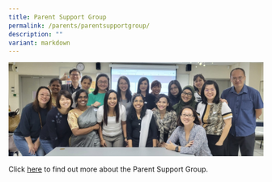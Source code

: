 ```yaml
---
title: Parent Support Group
permalink: /parents/parentsupportgroup/
description: ""
variant: markdown
---
```

![](/images/psg%20group.jpeg)

Click [here](https://sites.google.com/moe.edu.sg/prcss-psg/psg-home) to find out more about the Parent Support Group.